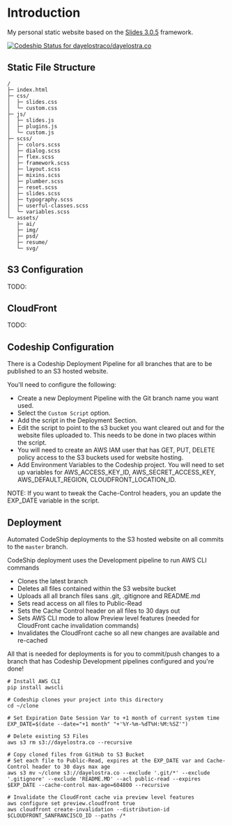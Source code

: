 # Introduction
My personal static website based on the [Slides 3.0.5](https://designmodo.com/slides/) framework.

[ ![Codeship Status for dayelostraco/dayelostra.co](https://app.codeship.com/projects/21857230-faee-0134-b168-721cf569a862/status?branch=master)](https://app.codeship.com/projects/211392)

## Static File Structure

```
/
├─ index.html
├─ css/
│  ├─ slides.css
│  └─ custom.css
├─ js/
│  ├─ slides.js
│  ├─ plugins.js
│  └─ custom.js
├─ scss/
│  ├─ colors.scss
│  ├─ dialog.scss
│  ├─ flex.scss
│  ├─ framework.scss
│  ├─ layout.scss
│  ├─ mixins.scss
│  ├─ plumber.scss
│  ├─ reset.scss
│  ├─ slides.scss
│  ├─ typography.scss
│  ├─ userful-classes.scss
│  └─ variables.scss
└─ assets/
   ├─ ai/
   ├─ img/
   ├─ psd/
   ├─ resume/
   └─ svg/
```

## S3 Configuration

TODO:

## CloudFront

TODO: 

## Codeship Configuration
There is a Codeship Deployment Pipeline for all branches that are to be published to an S3 hosted website.

You'll need to configure the following:
* Create a new Deployment Pipeline with the Git branch name you want used.
* Select the `Custom Script` option.
* Add the script in the Deployment Section.
* Edit the script to point to the s3 bucket you want cleared out and for the website files uploaded to. This needs to be done in two places within the script.
* You will need to create an AWS IAM user that has GET, PUT, DELETE policy access to the S3 buckets used for website hosting.
* Add Environment Variables to the Codeship project. You will need to set up variables for AWS_ACCESS_KEY_ID, AWS_SECRET_ACCESS_KEY, AWS_DEFAULT_REGION, CLOUDFRONT_LOCATION_ID.

NOTE: If you want to tweak the Cache-Control headers, you an update the EXP_DATE variable in the script.

## Deployment

Automated CodeShip deployments to the S3 hosted website on all commits to the `master` branch.

CodeShip deployment uses the Development pipeline to run AWS CLI commands

* Clones the latest branch
* Deletes all files contained within the S3 website bucket
* Uploads all all branch files sans .git, .gitignore and README.md
* Sets read access on all files to Public-Read
* Sets the Cache Control header on all files to 30 days out
* Sets AWS CLI mode to allow Preview level features (needed for CloudFront cache invalidation commands)
* Invalidates the CloudFront cache so all new changes are available and re-cached

All that is needed for deployments is for you to commit/push changes to a branch that has Codeship Development pipelines configured and you're done!

```
# Install AWS CLI
pip install awscli

# Codeship clones your project into this directory
cd ~/clone

# Set Expiration Date Session Var to +1 month of current system time
EXP_DATE=$(date --date="+1 month" "+'%Y-%m-%dT%H:%M:%SZ'")

# Delete existing S3 Files
aws s3 rm s3://dayelostra.co --recursive

# Copy cloned files from GitHub to S3 Bucket
# Set each file to Public-Read, expires at the EXP_DATE var and Cache-Control header to 30 days max age
aws s3 mv ~/clone s3://dayelostra.co --exclude '.git/*' --exclude '.gitignore' --exclude 'README.MD' --acl public-read --expires $EXP_DATE --cache-control max-age=604800 --recursive

# Invalidate the CloudFront cache via preview level features
aws configure set preview.cloudfront true  
aws cloudfront create-invalidation --distribution-id $CLOUDFRONT_SANFRANCISCO_ID --paths /* 
```